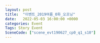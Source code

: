 ```yaml
---
layout: post
title:  "이벤트_2019여름_0화_오프닝"
date:   2022-05-03 16:00:00 +0000
categories: Event
Tags: Story Event
SceneCode: ["scene_evt190627_cp0_q1_s10"]
---
```

